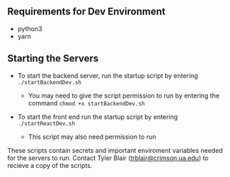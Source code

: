 
## Requirements for Dev Environment
- python3
- yarn

## Starting the Servers
- To start the backend server, run the startup script by entering `./startBackendDev.sh`
  - You may need to give the script permission to run by entering the command `chmod +x startBackendDev.sh`

- To start the front end run the startup script by entering `./startReactDev.sh`
  - This script may also need permission to run
 
 
 These scripts contain secrets and important enviroment variables needed for the servers to run. Contact Tyler Blair (trblair@crimson.ua.edu) to recieve a copy of the scripts.
  

